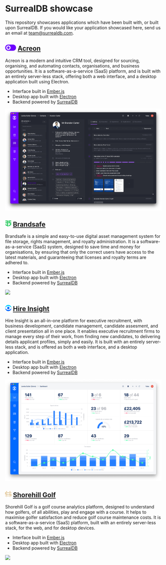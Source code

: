 # SurrealDB showcase

This repository showcases applications which have been built with, or built upon SurrealDB. If you would like your application showcased here, send us an email at team@surrealdb.com.

## <img height="20" src="/.github/icons/acreon.svg"> [Acreon](https://acreon.io)

Acreon is a modern and intuitive CRM tool, designed for sourcing, organising, and automating contacts, organisations, and business opportunities. It is a software-as-a-service (SaaS) platform, and is built with an entirely server-less stack, offering both a web interface, and a desktop application built using Electron.

- Interface built in [Ember.js](https://emberjs.com)
- Desktop app built with [Electron](http://electronjs.org)
- Backend powered by [SurrealDB](https://surrealdb.com)

![](/.github/images/acreon.png)

## <img height="20" src="/.github/icons/brandsafe.svg"> [Brandsafe](https://brandsafe.io)

Brandsafe is a simple and easy-to-use digital asset management system for file storage, rights management, and royalty administration. It is a software-as-a-service (SaaS) system, designed to save time and money for organisations, by ensuring that only the correct users have access to the latest materials, and guaranteeing that licenses and royalty terms are adhered to.

- Interface built in [Ember.js](https://emberjs.com)
- Desktop app built with [Electron](http://electronjs.org)
- Backend powered by [SurrealDB](https://surrealdb.com)

![](/.github/images/brandsafe.png)

## <img height="20" src="/.github/icons/hireinsight.svg"> [Hire Insight](https://hireinsight.io)

Hire Insight is an all-in-one platform for executive recruitment, with business development, candidate management, candidate assesment, and client presentation all in one place. It enables executive recruitment firms to manage every step of their work, from finding new candidates, to delivering details applicant profiles, simply and easily. It is built with an entirely server-less stack, and is offered as both a web interface, and a desktop application.

- Interface built in [Ember.js](https://emberjs.com)
- Desktop app built with [Electron](http://electronjs.org)
- Backend powered by [SurrealDB](https://surrealdb.com)

![](/.github/images/hireinsight.png)

## <img height="20" src="/.github/icons/shorehillgolf.svg"> [Shorehill Golf](https://shorehillgolf.com)

Shorehill Golf is a golf course analytics platform, designed to understand how golfers, of all abilities, play and engage with a course. It helps to maximise golfer satisfaction and reduce golf course maintenance costs. It is a software-as-a-service (SaaS) platform, built with an entirely server-less stack, for the web, and for desktop devices.

- Interface built in [Ember.js](https://emberjs.com)
- Desktop app built with [Electron](http://electronjs.org)
- Backend powered by [SurrealDB](https://surrealdb.com)

![](/.github/images/shorehillgolf.png)